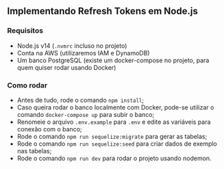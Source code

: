 ## Implementando Refresh Tokens em Node.js

### Requisitos

- Node.js v14 (`.nvmrc` incluso no projeto)
- Conta na AWS (utilizaremos IAM e DynamoDB)
- Um banco PostgreSQL (existe um docker-compose no projeto, para quem quiser rodar usando Docker)

### Como rodar

- Antes de tudo, rode o comando `npm install`;
- Caso queira rodar o banco localmente com Docker, pode-se utilizar o comando `docker-compose up` para subir o banco;
- Renomeie o arquivo `.env.example` para `.env` e edite as variáveis para conexão com o banco;
- Rode o comando `npm run sequelize:migrate` para gerar as tabelas;
- Rode o comando `npm run sequelize:seed` para criar dados de exemplo nas tabelas;
- Rode o comando `npm run dev` para rodar o projeto usando nodemon.

